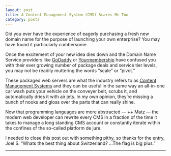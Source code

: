 ```yaml
---  
layout: post
title: A Content Management System (CMS) Scares Me Too
category: posts
---  
```


Did you ever have the experience of eagerly purchasing a fresh new domain name for the purpose of launching your own enterprise? You may have found it particularly cumbersome.  

Once the excitement of your new idea dies down and the Domain Name Service providers like [GoDaddy][GoDaddy]
or [Yourmembership][Yourmembership] have confused you with their ever growing number of package deals and service tier levels, you may not be readily muttering the words “scale” or “pivot.”

These packaged web servers are what the industry refers to as [Content Management Systems][Content Management Systems] and they can be useful in the same way an all-in-one car wash puts your vehicle on the conveyer belt, scrubs it, and automatically dries it with air jets. In my own opinion, they’re missing a bunch of nooks and gloss over the parts that can really shine.  

Now that programming languages are more abstracted — ++ Matz — the modern web developer can rewrite every CMS in a fraction of the time it takes to manage a long standing CMS account or constantly iterate within the confines of the so-called platform de jure. 

I needed to close this post out with something pithy, so thanks for the entry, Joel S. “Whats the best thing about Switzerland? ...The flag is big plus.”    

---  
[GoDaddy]: https://www.godaddy.com/
[Yourmembership]: http://www.yourmembership.com/?ktw=%2Byourmembership&gclid=CJaMwabp6csCFcdehgod5J8Lww
[Content Management Systems]: https://en.wikipedia.org/wiki/Content_management_system
[`dot-com`]: https://en.wikipedia.org/wiki/Dot-com_bubble
[Confreaks]: http://confreaks.tv/events/rubyconf2012